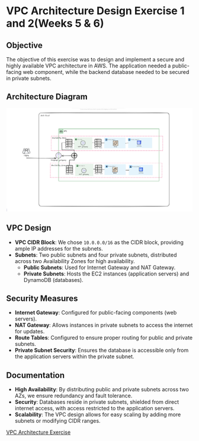 # VPC Architecture Design Exercise 1 and 2(Weeks 5 & 6)

## Objective
The objective of this exercise was to design and implement a secure and highly available VPC architecture in AWS. The application needed a public-facing web component, while the backend database needed to be secured in private subnets.

## Architecture Diagram
![VPC Architecture Diagram](./images/VPC-Diagram.png)

## VPC Design
- **VPC CIDR Block**: We chose `10.0.0.0/16` as the CIDR block, providing ample IP addresses for the subnets.
- **Subnets**: Two public subnets and four private subnets, distributed across two Availability Zones for high availability.
  - **Public Subnets**: Used for Internet Gateway and NAT Gateway.
  - **Private Subnets**: Hosts the EC2 instances (application servers) and DynamoDB (databases).

## Security Measures
- **Internet Gateway**: Configured for public-facing components (web servers).
- **NAT Gateway**: Allows instances in private subnets to access the internet for updates.
- **Route Tables**: Configured to ensure proper routing for public and private subnets.
- **Private Subnet Security**: Ensures the database is accessible only from the application servers within the private subnet.

## Documentation
- **High Availability**: By distributing public and private subnets across two AZs, we ensure redundancy and fault tolerance.
- **Security**: Databases reside in private subnets, shielded from direct internet access, with access restricted to the application servers.
- **Scalability**: The VPC design allows for easy scaling by adding more subnets or modifying CIDR ranges.

[VPC Architecture Exercise](./VPC-Arcitecture-Exercise-2.md)
